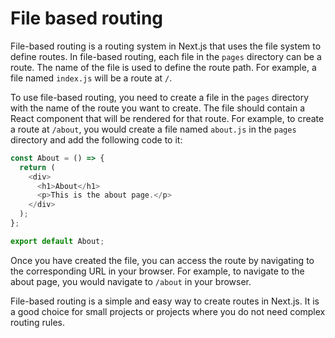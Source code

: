 # File based routing

File-based routing is a routing system in Next.js that uses the file system to define routes. In file-based routing, each file in the `pages` directory can be a route. The name of the file is used to define the route path. For example, a file named `index.js` will be a route at `/`.

To use file-based routing, you need to create a file in the `pages` directory with the name of the route you want to create. The file should contain a React component that will be rendered for that route. For example, to create a route at `/about`, you would create a file named `about.js` in the `pages` directory and add the following code to it:

```js
const About = () => {
  return (
    <div>
      <h1>About</h1>
      <p>This is the about page.</p>
    </div>
  );
};

export default About;
```

Once you have created the file, you can access the route by navigating to the corresponding URL in your browser. For example, to navigate to the about page, you would navigate to `/about` in your browser.

File-based routing is a simple and easy way to create routes in Next.js. It is a good choice for small projects or projects where you do not need complex routing rules.

